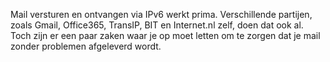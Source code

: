 
Mail versturen en ontvangen via IPv6 werkt prima. Verschillende partijen, 
zoals Gmail, Office365, TransIP, BIT en Internet.nl zelf, doen dat ook al. 
Toch zijn er een paar zaken waar je op moet letten om te zorgen dat je mail 
zonder problemen afgeleverd wordt. 
